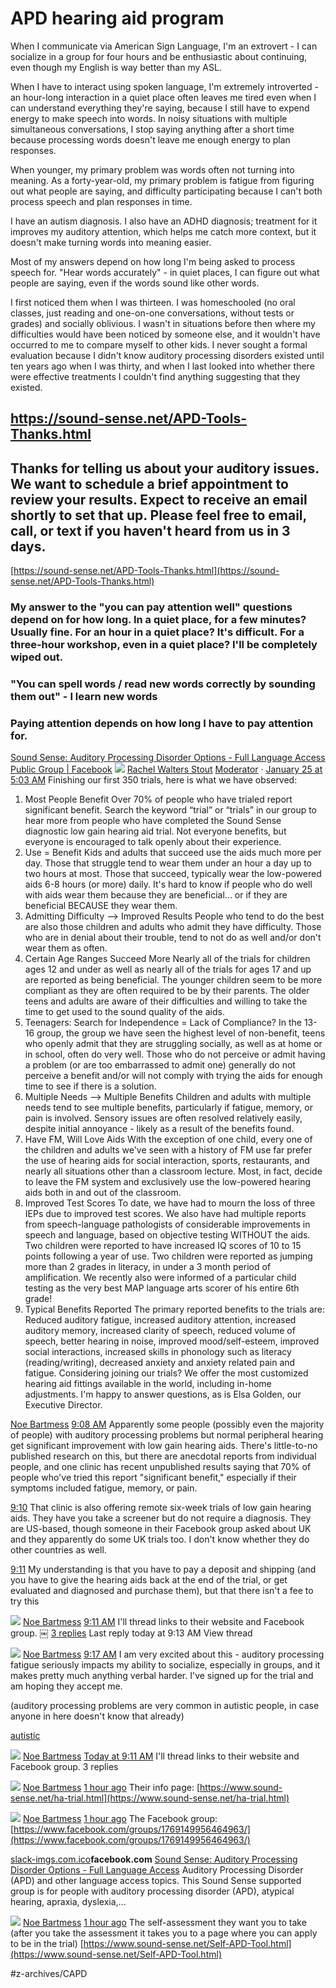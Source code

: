 # APD hearing aid program
When I communicate via American Sign Language, I'm an extrovert - I can socialize in a group for four hours and be enthusiastic about continuing, even though my English is way better than my ASL.

When I have to interact using spoken language, I'm extremely introverted - an hour-long interaction in a quiet place often leaves me tired even when I can understand everything they're saying, because I still have to expend energy to make speech into words. In noisy situations with multiple simultaneous conversations, I stop saying anything after a short time because processing words doesn't leave me enough energy to plan responses.

When younger, my primary problem was words often not turning into meaning. As a forty-year-old, my primary problem is fatigue from figuring out what people are saying, and difficulty participating because I can't both process speech and plan responses in time.

I have an autism diagnosis. I also have an ADHD diagnosis; treatment for it improves my auditory attention, which helps me catch more context, but it doesn't make turning words into meaning easier. 

Most of my answers depend on how long I'm being asked to process speech for. "Hear words accurately" - in quiet places, I can figure out what people are saying, even if the words sound like other words.

I first noticed them when I was thirteen. I was homeschooled (no oral classes, just reading and one-on-one conversations, without tests or grades) and socially oblivious. I wasn't in situations before then where my difficulties would have been noticed by someone else, and it wouldn't have occurred to me to compare myself to other kids. I never sought a formal evaluation because I didn't know auditory processing disorders existed until ten years ago when I was thirty, and when I last looked into whether there were effective treatments I couldn't find anything suggesting that they existed. 




##  https://sound-sense.net/APD-Tools-Thanks.html 
## Thanks for telling us about your auditory issues. We want to schedule a brief appointment to review your results. Expect to receive an email shortly to set that up. Please feel free to email, call, or text if you haven't heard from us in 3 days.

[https://sound-sense.net/APD-Tools-Thanks.html](https://sound-sense.net/APD-Tools-Thanks.html)
### My answer to the "you can pay attention well" questions depend on for how long. In a quiet place, for a few minutes? Usually fine. For an hour in a quiet place? It's difficult. For a three-hour workshop, even in a quiet place? I'll be completely wiped out. 

### "You can spell words / read new words correctly by sounding them out" - I learn new words 

### Paying attention depends on how long I have to pay attention for.


[Sound Sense: Auditory Processing Disorder Options - Full Language Access Public Group | Facebook](https://www.facebook.com/groups/1769149956464963/permalink/2799002183479730/)
![](APD%20hearing%20aid%20program/65751782_10156097332366360_4144940613722177536_n.jpg)
 [Rachel Walters Stout](https://www.facebook.com/rachel.b.walters?fref=gs&__tn__=%2CdC-R-R&eid=ARCfDUmT1lmc1FCTA3TFml0Ev27sM_FNPtNCBni39gUTVdbB_kfcIcHMk7v2SKHC8lAoe64QCEzIRBAf&hc_ref=ARSxhjER8y-Sx6s1PH23MU9VyeOkfwRkYYGgaZ2UsDPlZ_cUIEYndniY9_cSNY6JX_E&dti=1769149956464963&hc_location=group) 
 [Moderator](https://www.facebook.com/groups/1769149956464963/badge_member_list/?badge_type=MODERATOR)  ·  [January 25 at 5:03 AM](https://www.facebook.com/groups/1769149956464963/permalink/2799002183479730/) 
Finishing our first 350 trials, here is what we have observed:
1. Most People Benefit
Over 70% of people who have trialed report significant benefit.
Search the keyword “trial” or “trials” in our group to hear more from people who have completed the Sound Sense diagnostic low gain hearing aid trial. Not everyone benefits, but everyone is encouraged to talk openly about their experience.
2. Use = Benefit
Kids and adults that succeed use the aids much more per day. Those that struggle tend to wear them under an hour a day up to two hours at most. Those that succeed, typically wear the low-powered aids 6-8 hours (or more) daily. It's hard to know if people who do well with aids wear them because they are beneficial... or if they are beneficial BECAUSE they wear them.
3. Admitting Difficulty --> Improved Results
People who tend to do the best are also those children and adults who admit they have difficulty. Those who are in denial about their trouble, tend to not do as well and/or don't wear them as often.
4. Certain Age Ranges Succeed More
Nearly all of the trials for children ages 12 and under as well as nearly all of the trials for ages 17 and up are reported as being beneficial. The younger children seem to be more compliant as they are often required to be by their parents. The older teens and adults are aware of their difficulties and willing to take the time to get used to the sound quality of the aids.
5. Teenagers: Search for Independence = Lack of Compliance?
In the 13-16 group, the group we have seen the highest level of non-benefit, teens who openly admit that they are struggling socially, as well as at home or in school, often do very well. Those who do not perceive or admit having a problem (or are too embarrassed to admit one) generally do not perceive a benefit and/or will not comply with trying the aids for enough time to see if there is a solution.
6. Multiple Needs --> Multiple Benefits
Children and adults with multiple needs tend to see multiple benefits, particularly if fatigue, memory, or pain is involved. Sensory issues are often resolved relatively easily, despite initial annoyance - likely as a result of the benefits found.
7. Have FM, Will Love Aids
With the exception of one child, every one of the children and adults we've seen with a history of FM use far prefer the use of hearing aids for social interaction, sports, restaurants, and nearly all situations other than a classroom lecture. Most, in fact, decide to leave the FM system and exclusively use the low-powered hearing aids both in and out of the classroom.
8. Improved Test Scores
To date, we have had to mourn the loss of three IEPs due to improved test scores. We also have had multiple reports from speech-language pathologists of considerable improvements in speech and language, based on objective testing WITHOUT the aids. Two children were reported to have increased IQ scores of 10 to 15 points following a year of use.
Two children were reported as jumping more than 2 grades in literacy, in under a 3 month period of amplification. We recently also were informed of a particular child testing as the very best MAP language arts scorer of his entire 6th grade!
9. Typical Benefits Reported
The primary reported benefits to the trials are: Reduced auditory fatigue, increased auditory attention, increased auditory memory, increased clarity of speech, reduced volume of speech, better hearing in noise, improved mood/self-esteem, improved social interactions, increased skills in phonology such as literacy (reading/writing), decreased anxiety and anxiety related pain and fatigue.
Considering joining our trials?
We offer the most customized hearing aid fittings available in the world, including in-home adjustments.
I'm happy to answer questions, as is Elsa Golden, our Executive Director.


 [Noe Bartmess](https://app.slack.com/team/U3PEXQU9L)    [9:08 AM](https://pubq.slack.com/archives/C1E9Y9VM2/p1580231336003800) 
Apparently some people (possibly even the majority of people) with auditory processing problems but normal peripheral hearing get significant improvement with low gain hearing aids. There's little-to-no published research on this, but there are anecdotal reports from individual people, and one clinic has recent unpublished results saying that 70% of people who've tried this report "significant benefit," especially if their symptoms included fatigue, memory, or pain.


 [9:10](https://pubq.slack.com/archives/C1E9Y9VM2/p1580231408005100) 
That clinic is also offering remote six-week trials of low gain hearing aids. They have you take a screener but do not require a diagnosis. They are US-based, though someone in their Facebook group asked about UK and they apparently do some UK trials too. I don't know whether they do other countries as well.

 [9:11](https://pubq.slack.com/archives/C1E9Y9VM2/p1580231466005900) 
My understanding is that you have to pay a deposit and shipping (and you have to give the hearing aids back at the end of the trial, or get evaluated and diagnosed and purchase them), but that there isn't a fee to try this

![](APD%20hearing%20aid%20program/T196ADMDZ-U3PEXQU9L-1b2a9680b414-48.jpg)
 [Noe Bartmess](https://app.slack.com/team/U3PEXQU9L)    [9:11 AM](https://pubq.slack.com/archives/C1E9Y9VM2/p1580231483006300) 
I'll thread links to their website and Facebook group.
￼
  [3 replies](https://app.slack.com/client/T196ADMDZ/C1E9Y9VM2/thread/C1E9Y9VM2-1580231483.006300) 
Last reply today at 9:13 AM
View thread

![](APD%20hearing%20aid%20program/T196ADMDZ-U3PEXQU9L-1b2a9680b414-48.jpg)
 [Noe Bartmess](https://app.slack.com/team/U3PEXQU9L)    [9:17 AM](https://pubq.slack.com/archives/C1E9Y9VM2/p1580231841009800) 
I am very excited about this - auditory processing fatigue seriously impacts my ability to socialize, especially in groups, and it makes pretty much anything verbal harder. I've signed up for the trial and am hoping they accept me.

(auditory processing problems are very common in autistic people, in case anyone in here doesn't know that already)

 [autistic](https://pubq.slack.com/archives/C1E9Y9VM2/p1580231483006300) 

![](APD%20hearing%20aid%20program/T196ADMDZ-U3PEXQU9L-1b2a9680b414-48.jpeg)
 [Noe Bartmess](https://app.slack.com/team/U3PEXQU9L)   [Today at 9:11 AM](https://pubq.slack.com/archives/C1E9Y9VM2/p1580231483006300) 
I'll thread links to their website and Facebook group.
3 replies


![](APD%20hearing%20aid%20program/T196ADMDZ-U3PEXQU9L-1b2a9680b414-48.jpeg)
 [Noe Bartmess](https://app.slack.com/team/U3PEXQU9L)    [1 hour ago](https://pubq.slack.com/archives/C1E9Y9VM2/p1580231527006400?thread_ts=1580231483.006300&cid=C1E9Y9VM2) 
Their info page:  [https://www.sound-sense.net/ha-trial.html](https://www.sound-sense.net/ha-trial.html) 

![](APD%20hearing%20aid%20program/T196ADMDZ-U3PEXQU9L-1b2a9680b414-48.jpeg)
 [Noe Bartmess](https://app.slack.com/team/U3PEXQU9L)    [1 hour ago](https://pubq.slack.com/archives/C1E9Y9VM2/p1580231551006600?thread_ts=1580231483.006300&cid=C1E9Y9VM2) 
The Facebook group:  [https://www.facebook.com/groups/1769149956464963/](https://www.facebook.com/groups/1769149956464963/) 


<a href='APD%20hearing%20aid%20program/slack-imgs.com.ico'>slack-imgs.com.ico</a>**facebook.com**
 [Sound Sense: Auditory Processing Disorder Options - Full Language Access](https://www.facebook.com/groups/1769149956464963/) 
Auditory Processing Disorder (APD) and other language access topics. This Sound Sense supported group is for people with auditory processing disorder (APD), atypical hearing, apraxia, dyslexia,...


![](APD%20hearing%20aid%20program/T196ADMDZ-U3PEXQU9L-1b2a9680b414-48.jpeg)
 [Noe Bartmess](https://app.slack.com/team/U3PEXQU9L)    [1 hour ago](https://pubq.slack.com/archives/C1E9Y9VM2/p1580231623006900?thread_ts=1580231483.006300&cid=C1E9Y9VM2) 
The self-assessment they want you to take (after you take the assessment it takes you to a page where you can apply to be in the trial)  [https://www.sound-sense.net/Self-APD-Tool.html](https://www.sound-sense.net/Self-APD-Tool.html) 

#z-archives/CAPD